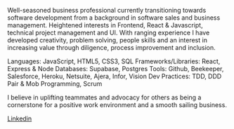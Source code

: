 Well-seasoned business professional currently transitioning towards software development from a background in software sales and business management. Heightened interests in Frontend, React & Javascript, technical project management and UI. With ranging experience I have developed creativity, problem solving, people skills and an interest in increasing value through diligence, process improvement and inclusion. 

Languages: JavaScript, HTML5, CSS3, SQL
Frameworks/Libraries: React, Express & Node
Databases: Supabase, Postgres
Tools: Github, Beekeeper, Salesforce, Heroku, Netsuite, Ajera, Infor, Vision
Dev Practices: TDD, DDD Pair & Mob Programming, Scrum

I believe in uplifting teammates and advocacy for others as being a cornerstone for a positive work environment and a smooth sailing business.



<div class="badge-base LI-profile-badge" data-locale="en_US" data-size="medium" data-theme="dark" data-type="VERTICAL" data-vanity="zachary-sultan" data-version="v1"><a class="badge-base__link LI-simple-link" href="https://www.linkedin.com/in/zachary-sultan?trk=profile-badge">Linkedin</a></div>
              

